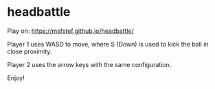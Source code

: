 # headbattle

Play on:
https://msfstef.github.io/headbattle/

Player 1 uses WASD to move, where S (Down) is used to kick the ball in close proximity.

Player 2 uses the arrow keys with the same configuration.

Enjoy!
